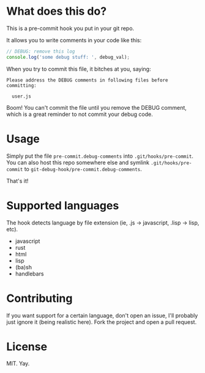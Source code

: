# What does this do?

This is a pre-commit hook you put in your git repo.

It allows you to write comments in your code like this:

```javascript
// DEBUG: remove this log
console.log('some debug stuff: ', debug_val);
```

When you try to commit this file, it bitches at you, saying:

```
Please address the DEBUG comments in following files before committing:

  user.js
```

Boom! You can't commit the file until you remove the DEBUG comment, which is a
great reminder to not commit your debug code.

# Usage

Simply put the file `pre-commit.debug-comments` into `.git/hooks/pre-commit`.
You can also host this repo somewhere else and symlink `.git/hooks/pre-commit`
to `git-debug-hook/pre-commit.debug-comments`.

That's it!

# Supported languages

The hook detects language by file extension (ie, .js -> javascript, .lisp ->
lisp, etc).

- javascript
- rust
- html
- lisp
- (ba)sh
- handlebars

# Contributing

If you want support for a certain language, don't open an issue, I'll probably
just ignore it (being realistic here). Fork the project and open a pull request.

# License

MIT. Yay.

